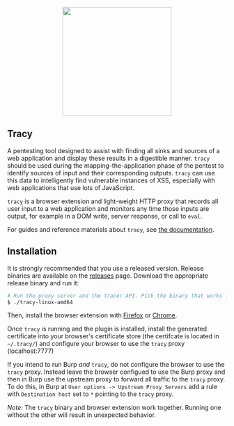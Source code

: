 <p align="center">
  <img src="https://user-images.githubusercontent.com/16947503/38943629-c354d81a-42e6-11e8-9644-cc956d92fbcc.png" width=250/>
</p>

## Tracy
A pentesting tool designed to assist with finding all sinks and sources of a web
application and display these results in a digestible manner. `tracy` should be used
during the mapping-the-application phase of the pentest to identify sources of input
and their corresponding outputs. `tracy` can use this data to intelligently find
vulnerable instances of XSS, especially with web applications that use lots of JavaScript.

`tracy` is a browser extension and light-weight HTTP proxy that records all user input 
to a web application and monitors any time those inputs are output, for example in a
DOM write, server response, or call to `eval`.

For guides and reference materials about `tracy`, see [the documentation](https://github.com/nccgroup/tracy/wiki).

## Installation
It is strongly recommended that you use a released version. Release binaries are available
on the [releases](https://github.com/nccgroup/tracy/releases) page. Download the appropriate 
release binary and run it:

```bash
# Run the proxy server and the tracer API. Pick the binary that works for your host.
$ ./tracy-linux-amd64
```

Then, install the browser extension with [Firefox](https://addons.mozilla.org/en-US/firefox/addon/tracyplugin/) or [Chrome](https://chrome.google.com/webstore/detail/tracy/lcgbimfijafcjjijgjoodgpblgmkckhn).

Once `tracy` is running and the plugin is installed, install the generated certificate into your browser's certificate store (the certifcate is located in `~/.tracy/`) and configure your browser to use the `tracy` proxy (localhost:7777)

If you intend to run Burp *and* `tracy`, do not configure the browser to use the `tracy` proxy.  Instead leave the browser configued to use the Burp proxy and then in Burp use the upstream proxy to forward all traffic to the `tracy` proxy.  To do this, in Burp at `User options -> Upstream Proxy Servers` add a rule with `Destination host` set to `*` pointing to the `tracy` proxy.

*Note:* The `tracy` binary and browser extension work together. Running one without the other 
will result in unexpected behavior.
